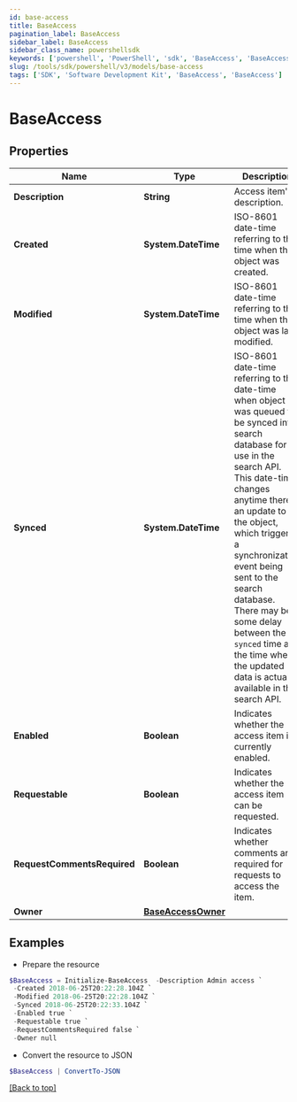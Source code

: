 ```yaml
---
id: base-access
title: BaseAccess
pagination_label: BaseAccess
sidebar_label: BaseAccess
sidebar_class_name: powershellsdk
keywords: ['powershell', 'PowerShell', 'sdk', 'BaseAccess', 'BaseAccess']
slug: /tools/sdk/powershell/v3/models/base-access
tags: ['SDK', 'Software Development Kit', 'BaseAccess', 'BaseAccess']
---
```


# BaseAccess

## Properties

| Name | Type | Description | Notes |
| --- | --- | --- | --- |
| **Description** | **String** | Access item's description. | [optional] |
| **Created** | **System.DateTime** | ISO-8601 date-time referring to the time when the object was created. | [optional] |
| **Modified** | **System.DateTime** | ISO-8601 date-time referring to the time when the object was last modified. | [optional] |
| **Synced** | **System.DateTime** | ISO-8601 date-time referring to the date-time when object was queued to be synced into search database for use in the search API. This date-time changes anytime there is an update to the object, which triggers a synchronization event being sent to the search database. There may be some delay between the `synced` time and the time when the updated data is actually available in the search API. | [optional] |
| **Enabled** | **Boolean** | Indicates whether the access item is currently enabled. | [optional] [default to $false] |
| **Requestable** | **Boolean** | Indicates whether the access item can be requested. | [optional] [default to $true] |
| **RequestCommentsRequired** | **Boolean** | Indicates whether comments are required for requests to access the item. | [optional] [default to $false] |
| **Owner** | [**BaseAccessOwner**](base-access-owner) |  | [optional] |

## Examples

- Prepare the resource

```powershell
$BaseAccess = Initialize-BaseAccess  -Description Admin access `
 -Created 2018-06-25T20:22:28.104Z `
 -Modified 2018-06-25T20:22:28.104Z `
 -Synced 2018-06-25T20:22:33.104Z `
 -Enabled true `
 -Requestable true `
 -RequestCommentsRequired false `
 -Owner null
```

- Convert the resource to JSON

```powershell
$BaseAccess | ConvertTo-JSON
```

[[Back to top]](#)
